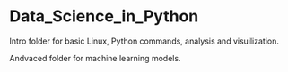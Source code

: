 # Data_Science_in_Python 

Intro folder for basic Linux, Python commands, analysis and visuilization. 

Andvaced folder for machine learning models.
